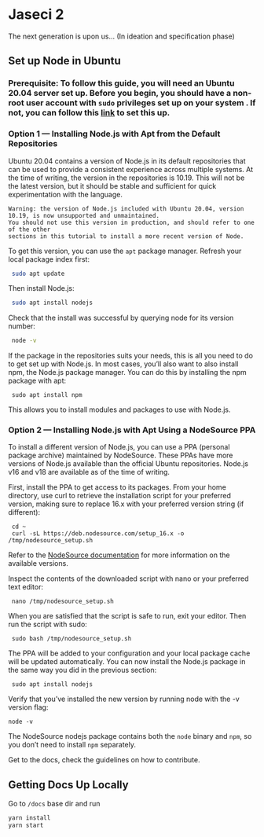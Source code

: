 # Jaseci 2

The next generation is upon us... (In ideation and specification phase)

## Set up Node in Ubuntu 
### Prerequisite: To follow this guide, you will need an Ubuntu 20.04 server set up. Before you begin, you should have a non-root user account with `sudo` privileges set up on your system . If not, you can follow this [link](https://www.digitalocean.com/community/tutorials/initial-server-setup-with-ubuntu-20-04) to set this up.

### Option 1 — Installing Node.js with Apt from the Default Repositories
Ubuntu 20.04 contains a version of Node.js in its default repositories that can be used to provide a consistent experience across multiple systems. At the time of writing, the version in the repositories is 10.19. This will not be the latest version, but it should be stable and sufficient for quick experimentation with the language.

```
Warning: the version of Node.js included with Ubuntu 20.04, version 10.19, is now unsupported and unmaintained.
You should not use this version in production, and should refer to one of the other
sections in this tutorial to install a more recent version of Node.
```
To get this version, you can use the `apt` package manager. Refresh your local package index first:
```bash
 sudo apt update
```
Then install Node.js:
```bash
 sudo apt install nodejs
```
Check that the install was successful by querying node for its version number:
```bash
 node -v
```
If the package in the repositories suits your needs, this is all you need to do to get set up with Node.js. In most cases, you’ll also want to also install npm, the Node.js package manager. You can do this by installing the npm package with apt:

```
 sudo apt install npm
```

This allows you to install modules and packages to use with Node.js.

### Option 2 — Installing Node.js with Apt Using a NodeSource PPA
To install a different version of Node.js, you can use a PPA (personal package archive) maintained by NodeSource. These PPAs have more versions of Node.js available than the official Ubuntu repositories. Node.js v16 and v18 are available as of the time of writing.

First, install the PPA to get access to its packages. From your home directory, use curl to retrieve the installation script for your preferred version, making sure to replace 16.x with your preferred version string (if different):

```
 cd ~
 curl -sL https://deb.nodesource.com/setup_16.x -o /tmp/nodesource_setup.sh
```
Refer to the [NodeSource documentation](https://github.com/nodesource/distributions/blob/master/README.md) for more information on the available versions.

Inspect the contents of the downloaded script with nano or your preferred text editor:

```
 nano /tmp/nodesource_setup.sh
```
When you are satisfied that the script is safe to run, exit your editor. Then run the script with sudo:
```
 sudo bash /tmp/nodesource_setup.sh
```
The PPA will be added to your configuration and your local package cache will be updated automatically. You can now install the Node.js package in the same way you did in the previous section:
```
 sudo apt install nodejs
```
Verify that you’ve installed the new version by running node with the -v version flag:
```
node -v
```

The NodeSource nodejs package contains both the `node` binary and `npm`, so you don’t need to install `npm` separately.



Get to the docs, check the guidelines on how to contribute. 

## Getting Docs Up Locally

Go to `/docs` base dir and run

```bash
yarn install
yarn start
```
